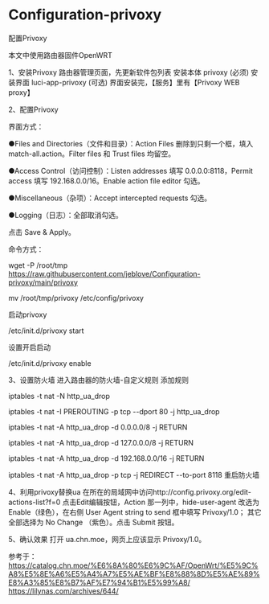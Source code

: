 # Configuration-privoxy

配置Privoxy

本文中使用路由器固件OpenWRT

1、安装Privoxy
路由器管理页面，先更新软件包列表
安装本体 privoxy (必须)
安装界面 luci-app-privoxy (可选)
界面安装完，【服务】里有【Privoxy WEB proxy】

2、配置Privoxy

界面方式：

●Files and Directories（文件和目录）：Action Files 删除到只剩一个框，填入 match-all.action。Filter files 和 Trust files 均留空。

●Access Control（访问控制）：Listen addresses 填写 0.0.0.0:8118，Permit access 填写 192.168.0.0/16。Enable action file editor 勾选。

●Miscellaneous（杂项）：Accept intercepted requests 勾选。

●Logging（日志）：全部取消勾选。

点击 Save & Apply。

命令方式：

wget -P /root/tmp https://raw.githubusercontent.com/jeblove/Configuration-privoxy/main/privoxy

mv /root/tmp/privoxy /etc/config/privoxy

启动privoxy

/etc/init.d/privoxy start

设置开启启动

/etc/init.d/privoxy enable

3、设置防火墙
进入路由器的防火墙-自定义规则
添加规则

iptables -t nat -N http_ua_drop

iptables -t nat -I PREROUTING -p tcp --dport 80 -j http_ua_drop

iptables -t nat -A http_ua_drop -d 0.0.0.0/8 -j RETURN

iptables -t nat -A http_ua_drop -d 127.0.0.0/8 -j RETURN

iptables -t nat -A http_ua_drop -d 192.168.0.0/16 -j RETURN

iptables -t nat -A http_ua_drop -p tcp -j REDIRECT --to-port 8118
重启防火墙

4、利用privoxy替换ua
在所在的局域网中访问http://config.privoxy.org/edit-actions-list?f=0
点击Edit编辑按钮，Action 那一列中，hide-user-agent 改选为 Enable（绿色），在右侧 User Agent string to send 框中填写 Privoxy/1.0；
其它全部选择为 No Change （紫色）。点击 Submit 按钮。

5、确认效果
打开 ua.chn.moe，网页上应该显示 Privoxy/1.0。

参考于：
https://catalog.chn.moe/%E6%8A%80%E6%9C%AF/OpenWrt/%E5%9C%A8%E5%8E%A6%E5%A4%A7%E5%AE%BF%E8%88%8D%E5%AE%89%E8%A3%85%E8%B7%AF%E7%94%B1%E5%99%A8/
https://lilynas.com/archives/644/


